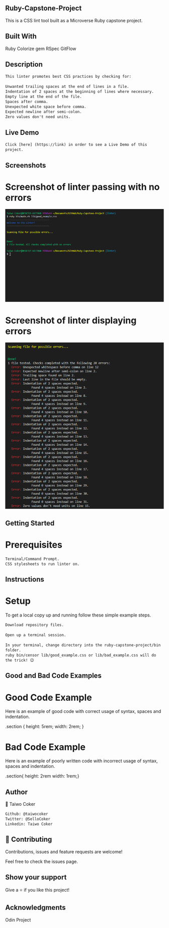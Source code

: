 ## Ruby-Capstone-Project

This is a CSS lint tool built as a Microverse Ruby capstone project.

## Built With
  Ruby
  Colorize gem
  RSpec
  GitFlow

## Description
    This linter promotes best CSS practices by checking for:

    Unwanted trailing spaces at the end of lines in a file.
    Indentation of 2 spaces at the beginning of lines where necessary.
    Empty line at the end of the file.
    Spaces after comma.
    Unexpected white space before comma.
    Expected newline after semi-colon.
    Zero values don't need units.

## Live Demo
    Click [here] (https://link) in order to see a Live Demo of this project.

## Screenshots
# Screenshot of linter passing with no errors
![screenshot](images/good_test.PNG)

# Screenshot of linter displaying errors
![screenshot](images/bad_test.PNG)


## Getting Started
# Prerequisites
    Terminal/Command Prompt.
    CSS stylesheets to run linter on.

## Instructions
# Setup

To get a local copy up and running follow these simple example steps.

    Download repository files.

    Open up a terminal session.

    In your terminal, change directory into the ruby-capstone-project/bin folder.
    ruby bin/censor lib/good_example.css or lib/bad_example.css will do the trick! 😉

## Good and Bad Code Examples
# Good Code Example
  Here is an example of good code with correct usage of syntax, spaces and indentation.

.section {
  height: 5rem;
  width: 2rem;
}

# Bad Code Example
 Here is an example of poorly written code with incorrect usage of syntax, spaces and indentation.

.section{
    height: 2rem
  width: 1rem;}


## Author
👤 Taiwo Coker

    Github: @taiwocoker
    Twitter: @SelloCoker
    Linkedin: Taiwo Coker

## 🤝 Contributing
  Contributions, issues and feature requests are welcome!

  Feel free to check the issues page.

## Show your support
  Give a ⭐️ if you like this project!

## Acknowledgments
  Odin Project